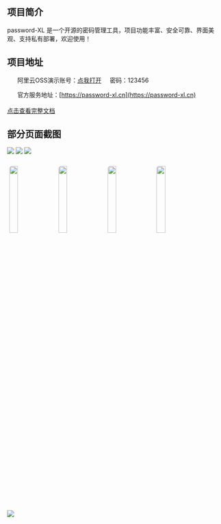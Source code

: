 ## 项目简介
password-XL 是一个开源的密码管理工具，项目功能丰富、安全可靠、界面美观、支持私有部署，欢迎使用！

## 项目地址
&nbsp;&nbsp;&nbsp;&nbsp;&nbsp;&nbsp;阿里云OSS演示账号：[点我打开](https://password-xl.cn/#/login?type=oss&autoLogin=a72224a46ea5ee07e6589c8a5d56f8f4905d5fbb86ddd07ff088bf6d8c91e992613554ad1772b902fea4644f57d6c127f4a909efe5b155fef63a01c21842dbfaec48584d21acb5d3f6668f5aa911a6068bb2bc24785571b8e8bcb20d956689c185a8daf60298ece9f70a1d1251507da721a386bbdccf936759969de699b8ffd3dec9b8c030f940b79c94c73df0167b22bd74164197447574e1404a15a0c436c72ad4e5a743b431be387da08ca2c0bbf7)
&nbsp;&nbsp;&nbsp;&nbsp;密码：123456

&nbsp;&nbsp;&nbsp;&nbsp;&nbsp;&nbsp;官方服务地址：[https://password-xl.cn](https://password-xl.cn)
<br/><br/>
[点击查看完整文档](https://github.com/peng0105/password-xl/wiki)

## 部分页面截图
![](https://github.com/user-attachments/assets/9e408250-81df-48e9-909e-8cfa71330de8)
![](https://github.com/user-attachments/assets/c808ea34-1206-478c-8b8c-9851e5a9bfc9)
![](https://github.com/user-attachments/assets/d6b5b4cc-e476-40b8-825c-c4a5dc1a7910)

<img src="https://github.com/user-attachments/assets/ce9259c0-d926-4d90-9577-ae010112dcf5" width="20%" style="border-radius: 5px;margin: 2% 1%"/>
<img src="https://github.com/user-attachments/assets/9c893756-597b-4676-98a1-05d46ed43b4b" width="20%" style="border-radius: 5px;margin: 2% 1%"/>
<img src="https://github.com/user-attachments/assets/ee118324-caab-4e5f-8e30-4032f6a17e3b" width="20%" style="border-radius: 5px;margin: 2% 1%"/>
<img src="https://github.com/user-attachments/assets/0c6ee4a3-c909-41c0-9237-c66204b3a2f6" width="20%" style="border-radius: 5px;margin: 2% 1%"/>

![](https://github.com/user-attachments/assets/a754bd7a-7bd2-4cbc-8b4d-7c4751857653)
